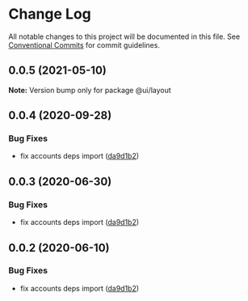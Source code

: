 # Change Log

All notable changes to this project will be documented in this file.
See [Conventional Commits](https://conventionalcommits.org) for commit guidelines.

## 0.0.5 (2021-05-10)

**Note:** Version bump only for package @ui/layout

## 0.0.4 (2020-09-28)

### Bug Fixes

- fix accounts deps import ([da9d1b2](https://github.com/Atlantis-Lab/serenity/commit/da9d1b2d4c88116a6942cfbd6d2ca20c883a2f5e))

## 0.0.3 (2020-06-30)

### Bug Fixes

- fix accounts deps import ([da9d1b2](https://github.com/atlantisunited/serenity/commit/da9d1b2d4c88116a6942cfbd6d2ca20c883a2f5e))

## 0.0.2 (2020-06-10)

### Bug Fixes

- fix accounts deps import ([da9d1b2](https://github.com/atlantisunited/serenity/commit/da9d1b2d4c88116a6942cfbd6d2ca20c883a2f5e))

